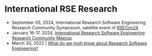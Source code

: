 # International RSE Research
- September 05, 2024, International Research Software Engineering Research Community Symposium, satellite event of [RSECon24](https://rsecon24.society-rse.org/)
- January 16-17, 2024, [International Research Software Engineering Research Community Meetup](https://fg-rse.gi.de/veranstaltung/international-research-software-engineering-research-community-meetup)
- March 30, 2022 | [What do we (not) know about Research Software Engineering?](https://github.com/NLeSC/RSE-research)

